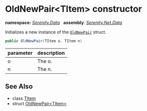 # OldNewPair&lt;TItem&gt; constructor
**namespace:** *[Serenity.Data](../../README.md#serenity.data-namespace)*   **assembly**: *[Serenity.Net.Data](../../README.md)*

Initializes a new instance of the [`OldNewPair`](../OldNewPair-1.md) struct.

```csharp
public OldNewPair(TItem o, TItem n)
```

| parameter | description |
| --- | --- |
| o | The o. |
| n | The n. |

## See Also

* class [TItem](../Serenity.Net.Data/../OldNewPair-1.TItem.md)
* struct [OldNewPair&lt;TItem&gt;](../OldNewPair-1.md)